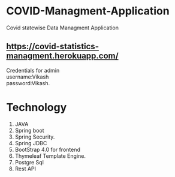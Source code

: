 # COVID-Managment-Application
Covid statewise Data Managment Application
## https://covid-statistics-managment.herokuapp.com/
 Credentials for admin <br>  username:Vikash <br> password:Vikash.
# Technology
 1. JAVA
 2. Spring boot
 3. Spring Security.
 4. Spring JDBC 
 5. BootStrap 4.0 for frontend
 6. Thymeleaf Template Engine.
 7. Postgre Sql
 8. Rest API
